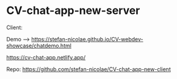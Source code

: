 # CV-chat-app-new-server

Client:

  Demo --> https://stefan-nicolae.github.io/CV-webdev-showcase/chatdemo.html

  https://cv-chat-app.netlify.app/

  Repo: https://github.com/stefan-nicolae/CV-chat-app-new-client
